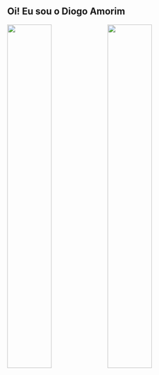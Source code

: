 ## Oi! Eu sou o Diogo Amorim
<div>
  <img width="45%" src="https://github-readme-stats.vercel.app/api?username=devDiogoamorim&show_icons=true&theme=dracula">
  <img width="45%" src="https://github-readme-stats.vercel.app/api/top-langs/?username=devDiogoamorim&layout=compact&theme=dracula">
</div>
